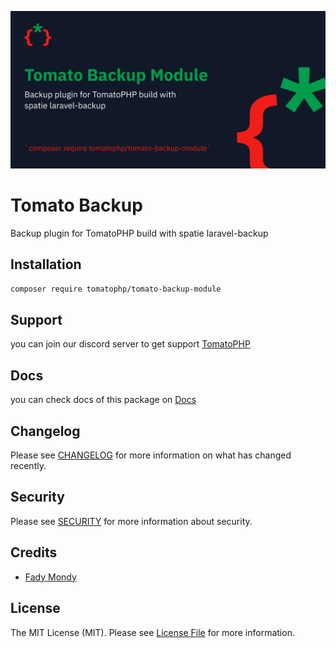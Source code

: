 ![Screenshot](https://github.com/tomatophp/tomato-backup-module/blob/master/art/screenshot.png)

# Tomato Backup

Backup plugin for TomatoPHP build with spatie laravel-backup

## Installation

```bash
composer require tomatophp/tomato-backup-module
```

## Support

you can join our discord server to get support [TomatoPHP](https://discord.gg/VZc8nBJ3ZU)

## Docs

you can check docs of this package on [Docs](https://docs.tomatophp.com/plugins/tomato-backup)

## Changelog

Please see [CHANGELOG](CHANGELOG.md) for more information on what has changed recently.

## Security

Please see [SECURITY](SECURITY.md) for more information about security.

## Credits

- [Fady  Mondy](mailto:info@3x1.io)

## License

The MIT License (MIT). Please see [License File](LICENSE.md) for more information.

